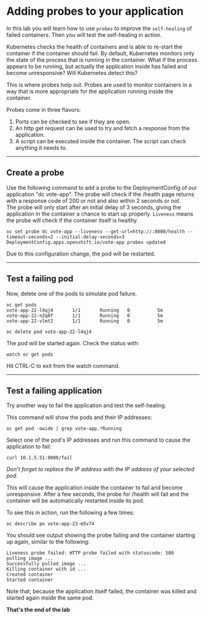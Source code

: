 # Adding probes to your application

In this lab you will learn how to use `probes` to improve the `self-healing` of failed containers. Then you will
test the self-healing in action.

Kubernetes checks the health of containers and is able to re-start the
container if the container should fail.  By default, Kubernetes monitors only the state of the process that is 
running in the container.  What if the process appears to be running, but actually the application inside has failed and become unresponsive?
Will Kubernetes detect this?

This is where probes help out. 
Probes are used to monitor containers in a way that is more appropriate for the application running inside the container. 

Probes come in three flavors:

1. Ports can be checked to see if they are open.
1. An http get request can be used to try and fetch a response from the application.
1. A script can be executed inside the container.  The script can check anything it needs to.


---
## Create a probe

Use the following command to add a probe to the DeploymentConfig of our application "dc vote-app". The probe will check if
the /health page returns with a response code of 200 or not and also within 2 seconds or not.  
The probe will only start after an initial delay of 3 seconds, giving the application in the container a chance to start up properly. 
`Liveness` means the probe will check if the container itself is healthy.

```
oc set probe dc vote-app --liveness --get-url=http://:8080/health --timeout-seconds=2 --initial-delay-seconds=3
DeploymentConfig.apps.openshift.io/vote-app probes updated
```

Due to this configuration change, the pod will be restarted.

---
## Test a failing pod

Now, delete one of the pods to simulate pod failure. 

```
oc get pods
vote-app-22-l4qj4       1/1       Running   0          5m
vote-app-22-n2q8f       1/1       Running   0          5m
vote-app-22-vlmt2       1/1       Running   0          5m
```

```
oc delete pod vote-app-22-l4qj4
```

The pod will be started again.  Check the status with:

```
watch oc get pods
```
Hit CTRL-C to exit from the watch command.


---
## Test a failing application 

Try another way to fail the application and test the self-healing.

This command will show the pods and their IP addresses:

```
oc get pod -owide | grep vote-app.*Running 
```

Select one of the pod's IP addresses and run this command to cause the application to fail:

```
curl 10.1.5.51:8080/fail
```
_Don't forget to replace the IP address with the IP address of your selected pod._

This will cause the application inside the container to fail and become unresponsive.   After a few seconds, the probe
for /health will fail and the container will be automatically restarted inside its pod.  

To see this in action, run the following a few times:

```
oc describe po vote-app-23-m5v74
```

You should see output showing the probe failing and the container starting up again, similar to the
following:

```
Liveness probe failed: HTTP probe failed with statuscode: 500
pulling image ...
Successfully pulled image ...
Killing container with id ...
Created container
Started container
```

Note that, because the application itself failed, the container was killed and started again inside
the same pod.

**That's the end of the lab**

